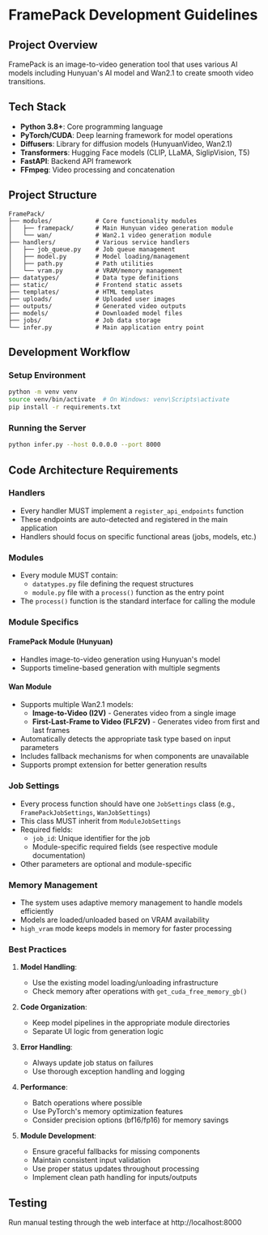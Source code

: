 # FramePack Development Guidelines

## Project Overview
FramePack is an image-to-video generation tool that uses various AI models including Hunyuan's AI model and Wan2.1 to create smooth video transitions.

## Tech Stack
- **Python 3.8+**: Core programming language
- **PyTorch/CUDA**: Deep learning framework for model operations
- **Diffusers**: Library for diffusion models (HunyuanVideo, Wan2.1)
- **Transformers**: Hugging Face models (CLIP, LLaMA, SiglipVision, T5)
- **FastAPI**: Backend API framework
- **FFmpeg**: Video processing and concatenation

## Project Structure
```
FramePack/
├── modules/            # Core functionality modules
│   ├── framepack/      # Main Hunyuan video generation module
│   └── wan/            # Wan2.1 video generation module
├── handlers/           # Various service handlers
│   ├── job_queue.py    # Job queue management
│   ├── model.py        # Model loading/management
│   ├── path.py         # Path utilities
│   └── vram.py         # VRAM/memory management
├── datatypes/          # Data type definitions
├── static/             # Frontend static assets
├── templates/          # HTML templates
├── uploads/            # Uploaded user images
├── outputs/            # Generated video outputs
├── models/             # Downloaded model files
├── jobs/               # Job data storage
└── infer.py            # Main application entry point
```

## Development Workflow

### Setup Environment
```bash
python -m venv venv
source venv/bin/activate  # On Windows: venv\Scripts\activate
pip install -r requirements.txt
```

### Running the Server
```bash
python infer.py --host 0.0.0.0 --port 8000
```

## Code Architecture Requirements

### Handlers
- Every handler MUST implement a `register_api_endpoints` function
- These endpoints are auto-detected and registered in the main application
- Handlers should focus on specific functional areas (jobs, models, etc.)

### Modules
- Every module MUST contain:
  - `datatypes.py` file defining the request structures
  - `module.py` file with a `process()` function as the entry point
- The `process()` function is the standard interface for calling the module

### Module Specifics

#### FramePack Module (Hunyuan)
- Handles image-to-video generation using Hunyuan's model
- Supports timeline-based generation with multiple segments

#### Wan Module
- Supports multiple Wan2.1 models:
  - **Image-to-Video (I2V)** - Generates video from a single image
  - **First-Last-Frame to Video (FLF2V)** - Generates video from first and last frames
- Automatically detects the appropriate task type based on input parameters
- Includes fallback mechanisms for when components are unavailable
- Supports prompt extension for better generation results

### Job Settings
- Every process function should have one `JobSettings` class (e.g., `FramePackJobSettings`, `WanJobSettings`)
- This class MUST inherit from `ModuleJobSettings`
- Required fields:
  - `job_id`: Unique identifier for the job
  - Module-specific required fields (see respective module documentation)
- Other parameters are optional and module-specific

### Memory Management
- The system uses adaptive memory management to handle models efficiently
- Models are loaded/unloaded based on VRAM availability
- `high_vram` mode keeps models in memory for faster processing

### Best Practices
1. **Model Handling**: 
   - Use the existing model loading/unloading infrastructure
   - Check memory after operations with `get_cuda_free_memory_gb()`

2. **Code Organization**:
   - Keep model pipelines in the appropriate module directories
   - Separate UI logic from generation logic

3. **Error Handling**:
   - Always update job status on failures
   - Use thorough exception handling and logging

4. **Performance**:
   - Batch operations where possible
   - Use PyTorch's memory optimization features
   - Consider precision options (bf16/fp16) for memory savings

5. **Module Development**:
   - Ensure graceful fallbacks for missing components
   - Maintain consistent input validation
   - Use proper status updates throughout processing
   - Implement clean path handling for inputs/outputs

## Testing
Run manual testing through the web interface at http://localhost:8000 